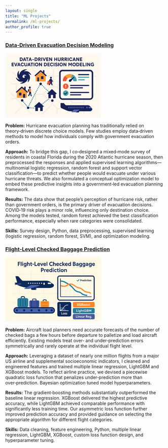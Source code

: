```yaml
---
layout: single
title: "ML Projects"
permalink: /ml-projects/
author_profile: true
---
```


<div class="project-block">
<h3><a href="/files/hurricane-evacuation-paper.pdf">Data‑Driven Evacuation Decision Modeling</a></h3>
<img src="/assets/img/project-hurricane-model.png" alt="Data-driven evacuation model figure" style="max-width:60%; height:auto;">
<p><strong>Problem:</strong> Hurricane evacuation planning has traditionally relied on theory‑driven discrete choice models. Few studies employ data‑driven methods to model how individuals comply with government evacuation orders.</p>
<p><strong>Approach:</strong> To bridge this gap, I co‑designed a mixed‑mode survey of residents in coastal Florida during the 2020 Atlantic hurricane season, then preprocessed the responses and applied supervised learning algorithms—multinomial logistic regression, random forest and support vector classification—to predict whether people would evacuate under various hurricane threats. We also formulated a conceptual optimization model to embed these predictive insights into a government‑led evacuation planning framework.</p>
<p><strong>Results:</strong> The data show that people’s perception of hurricane risk, rather than government orders, is the primary driver of evacuation decisions. COVID‑19 risk plays a minor role, influencing only destination choice. Among the models tested, random forest achieved the best classification performance, especially when rare categories were consolidated.</p>
<p><strong>Skills:</strong> Survey design, Python, data preprocessing, supervised learning (logistic regression, random forest, SVM), and optimization modeling.</p>
</div>

<div class="project-block">
<h3><a href="/files/flight-baggage-paper.pdf">Flight‑Level Checked Baggage Prediction</a></h3>
<img src="/assets/img/project-baggage-prediction.png" alt="Checked baggage prediction figure" style="max-width:60%; height:auto;">
<p><strong>Problem:</strong> Aircraft load planners need accurate forecasts of the number of checked bags a few hours before departure to palletize and load aircraft efficiently. Existing models treat over‑ and under‑prediction errors symmetrically and rarely operate at the individual flight level.</p>
<p><strong>Approach:</strong> Leveraging a dataset of nearly one million flights from a major US airline and supplemental socioeconomic indicators, I cleaned and engineered features and trained multiple linear regression, LightGBM and XGBoost models. To reflect airline practice, we devised a piecewise quadratic loss function that penalizes under‑prediction more than over‑prediction. Bayesian optimization tuned model hyperparameters.</p>
<p><strong>Results:</strong> The gradient‑boosting methods substantially outperformed the baseline linear regression. XGBoost delivered the highest predictive accuracy, while LightGBM achieved comparable performance with significantly less training time. Our asymmetric loss function further improved prediction accuracy and provided guidance on selecting the appropriate algorithm for different flight categories.</p>
<p><strong>Skills:</strong> Data cleaning, feature engineering, Python, multiple linear regression, LightGBM, XGBoost, custom loss function design, and hyperparameter tuning.</p>
</div>

